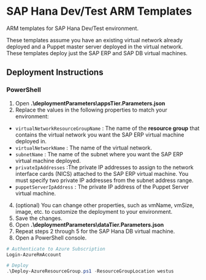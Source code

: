 # SAP Hana Dev/Test ARM Templates
ARM templates for SAP Hana Dev/Test environment.

These templates assume you have an existing virtual network already deployed and a Puppet master server deployed in the virtual network.  These templates deploy just the SAP ERP and SAP DB virtual machines.

## Deployment Instructions
### PowerShell
1. Open **.\deploymentParameters\appsTier.Parameters.json**
2. Replace the values in the following properties to match your environment:
* `virtualNetworkResourceGroupName` : The name of the __resource group__ that contains the virtual network you want the SAP ERP virtual machine deployed in.
* `virtualNetworkName` : The name of the virtual network.
* `subnetName` : The name of the subnet where you want the SAP ERP virtual machine deployed.
* `privateIpAddresses` :The private IP addresses to assign to the network interface cards (NICS) attached to the SAP ERP virtual machine.  You must specify two private IP addresses from the subnet address range.
* `puppetServerIpAddress` : The private IP address of the Puppet Server virtual machine.
4. (optional) You can change other properties, such as vmName, vmSize, image, etc. to customize the deployment to your environment.  
5. Save the changes.
6. Open **.\deploymentParameters\dataTier.Parameters.json**
7. Repeat steps 2 through 5 for the SAP Hana DB virtual machine.
8. Open a PowerShell console.
```PowerShell
# Authenticate to Azure Subscription
Login-AzureRmAccount

# Deploy 
.\Deploy-AzureResourceGroup.ps1 -ResourceGroupLocation westus
